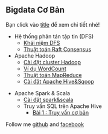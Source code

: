 ## Bigdata Cơ Bản

Bạn click vào [title]() để xem chi tiết nhé!
- Hệ thống phân tán tập tin (DFS)
    - [Khái niệm DFS](https://domanhquang.github.io/bigdatacoban/DFS/khai-niem/)
    - [Thuật toán Raft Consensus](https://domanhquang.github.io/bigdatacoban/DFS/thuat-toan-raft/)
- Apache Hadoop
    - [Cài đặt cluster Hadoop](https://domanhquang.github.io/bigdatacoban/apache-hadoop/install-hadoop)
    - [Ví dụ WordCount](https://domanhquang.github.io/bigdatacoban/apache-hadoop/wordcount/)
    - [Thuật toán MapReduce](https://domanhquang.github.io/bigdatacoban/apache-hadoop/thuat-toan-mapreduce/)
	- [Cài đặt Apache Hive&Sqoop](https://domanhquang.github.io/bigdatacoban/apache-hadoop/install-apache-hive-sqoop/)
* Apache Spark & Scala
    * [Cài đặt spark&scala](https://domanhquang.github.io/bigdatacoban/apache-spark/install-spark-scala/)
    * Truy vấn SQL trên Apache Hive
        * [Bài 1 : Truy vấn cơ bản](https://domanhquang.github.io/bigdatacoban/apache-hadoop/truy-van-sql-hive/bai1/)


Follow me [github](https://github.com/DoManhQuang) and [facebook](https://www.facebook.com/manhquang.rnd)
